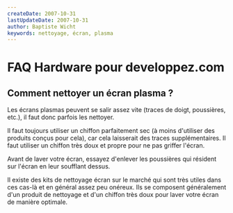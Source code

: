 ```yaml
---
createDate: 2007-10-31
lastUpdateDate: 2007-10-31
author: Baptiste Wicht
keywords: nettoyage, écran, plasma
---
```


# FAQ Hardware pour developpez.com

## Comment nettoyer un écran plasma ?

Les écrans plasmas peuvent se salir assez vite (traces de doigt, poussières, etc.), il faut donc parfois les nettoyer.

Il faut toujours utiliser un chiffon parfaitement sec (à moins d'utiliser des produits conçus pour cela), car cela laisserait des traces supplémentaires. Il faut utiliser un chiffon très doux et propre pour ne pas griffer l'écran.

Avant de laver votre écran, essayez d'enlever les poussières qui résident sur l'écran en leur soufflant dessus.

Il existe des kits de nettoyage écran sur le marché qui sont très utiles dans ces cas-là et en général assez peu onéreux. Ils se composent généralement d'un produit de nettoyage et d'un chiffon très doux pour laver votre écran de manière optimale.